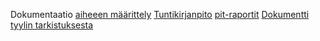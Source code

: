 Dokumentaatio
[aiheeen määrittely](dokumentaatio/aihemaarittely.md)
[Tuntikirjanpito](dokumentaatio/tuntikirjanpito.md)
[pit-raportit](dokumentaatio/pit/)
[Dokumentti tyylin tarkistuksesta](dokumentaatio/checkstyle.html)
